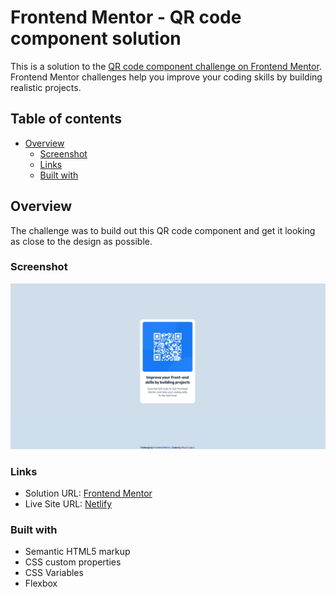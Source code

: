 # Frontend Mentor - QR code component solution

This is a solution to the [QR code component challenge on Frontend Mentor](https://www.frontendmentor.io/challenges/qr-code-component-iux_sIO_H). Frontend Mentor challenges help you improve your coding skills by building realistic projects. 

## Table of contents

- [Overview](#overview)
  - [Screenshot](#screenshot)
  - [Links](#links)
  - [Built with](#built-with)

## Overview
The challenge was to build out this QR code component and get it looking as close to the design as possible.

### Screenshot

![](./images/screenshot.jpeg)

### Links

- Solution URL: [Frontend Mentor](https://www.frontendmentor.io/solutions/qr-code-card-using-flexbox-LzAk-RP0aZ)
- Live Site URL: [Netlify](https://ml-qr-frontendmentor.netlify.app/)

### Built with

- Semantic HTML5 markup
- CSS custom properties
- CSS Variables
- Flexbox